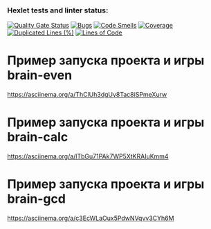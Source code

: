 ### Hexlet tests and linter status:
[![Quality Gate Status](https://sonarcloud.io/api/project_badges/measure?project=Rus1an225_frontend-project-44&metric=alert_status)](https://sonarcloud.io/summary/new_code?id=Rus1an225_frontend-project-44)
[![Bugs](https://sonarcloud.io/api/project_badges/measure?project=Rus1an225_frontend-project-44&metric=bugs)](https://sonarcloud.io/summary/new_code?id=Rus1an225_frontend-project-44)
[![Code Smells](https://sonarcloud.io/api/project_badges/measure?project=Rus1an225_frontend-project-44&metric=code_smells)](https://sonarcloud.io/summary/new_code?id=Rus1an225_frontend-project-44)
[![Coverage](https://sonarcloud.io/api/project_badges/measure?project=Rus1an225_frontend-project-44&metric=coverage)](https://sonarcloud.io/summary/new_code?id=Rus1an225_frontend-project-44)
[![Duplicated Lines (%)](https://sonarcloud.io/api/project_badges/measure?project=Rus1an225_frontend-project-44&metric=duplicated_lines_density)](https://sonarcloud.io/summary/new_code?id=Rus1an225_frontend-project-44)
[![Lines of Code](https://sonarcloud.io/api/project_badges/measure?project=Rus1an225_frontend-project-44&metric=ncloc)](https://sonarcloud.io/summary/new_code?id=Rus1an225_frontend-project-44)

# Пример запуска проекта и игры brain-even
https://asciinema.org/a/ThClUh3dgUy8Tac8iSPmeXurw

# Пример запуска проекта и игры brain-calc
https://asciinema.org/a/lTbGu71PAk7WP5XtKRAIuKmm4

# Пример запуска проекта и игры brain-gcd
https://asciinema.org/a/c3EcWLaOux5PdwNVqvv3CYh6M
